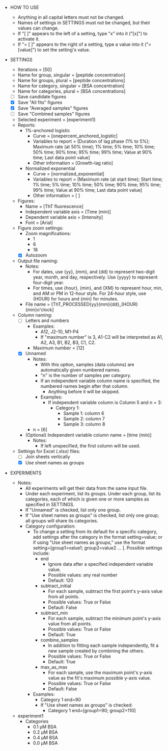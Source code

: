 - HOW TO USE
    - Anything in all capital letters must not be changed.
    - Names of settings in SETTINGS must not be changed, but their values can change.
    - If "[ ]" appears to the left of a setting, type "x" into it ("[x]") to activate it.
    - If "= [ ]" appears to the right of a setting, type a value into it ("= [value]") to set the setting's value.

- SETTINGS
    - Iterations = [50]
    - Name for group, singular = [peptide concentration]
    - Name for groups, plural = [peptide concentrations]
    - Name for category, singular = [BSA concentration]
    - Name for categories, plural = [BSA concentrations]
    - [ ] Save candidate figures
    - [x] Save "All fits" figures
    - [x] Save "Averaged samples" figures
    - [ ] Save "Combined samples" figures
    - Selected experiment = [experiment1]
    - Reports:
        - 1%-anchored logistic
            - Curve = [onepercent_anchored_logistic]
            - Variables to report = [Duration of lag phase (1% to 5%); Maximum rate (at 50% time); 1% time; 5% time; 10% time; 50% time; 90% time; 95% time; 99% time; Value at 90% time; Last data point value]
            - Other information = [Growth-lag ratio]
        - Normalized exponential
            - Curve = [normalized_exponential]
            - Variables to report = [Maximum rate (at start time); Start time; 1% time; 5% time; 10% time; 50% time; 90% time; 95% time; 99% time; Value at 90% time; Last data point value]
            - Other information = [ ]
    - Figures:
        - Name = [ThT fluorescence]
        - Independent variable axis = [Time (min)]
        - Dependent variable axis = [Intensity]
        - Font = [Arial]
    - Figure zoom settings:
        - Zoom magnifications:
            - 1
            - 6
            - 18
        - [x] Autozoom
    - Output file naming:
        - Notes:
            - For dates, use {yy}, {mm}, and {dd} to represent two-digit year, month, and day, respectively. Use {yyyy} to represent four-digit year.
            - For times, use {hour}, {min}, and {XM} to represent hour, min, and AM or PM in 12-hour style. For 24-hour style, use {HOUR} for hours and {min} for minutes.
        - File name = [ThT_PROCESSED{yy}{mm}{dd}_{HOUR}{min}o'clock]
    - Column naming:
        - [ ] Letters and numbers
            - Examples:
                - A12, J2-10, M1-P4
                - If "maximum number" is 3, A1-C2 will be interpreted as A1, A2, A3, B1, B2, B3, C1, C2.
            - Maximum number = [12]
        - [x] Unnamed
            - Notes:
                - With this option, samples (data columns) are automatically given numbered names.
                - "n" is the number of samples per category.
                - If an independent variable column name is specified, the numbered names begin after that column.
                    - Anything before it will be skipped.
                - Examples:
                    - If independent variable column is Column 5 and n = 3:
                        - Category 1:
                            - Sample 1: column 6
                            - Sample 2: column 7
                            - Sample 3: column 8
            - n = [6]
        - (Optional) Independent variable column name = [time (min)]
            - Notes:
                - If left unspecified, the first column will be used.
    - Settings for Excel (.xlsx) files:
        - [ ] Join sheets vertically
        - [x] Use sheet names as groups
- EXPERIMENTS
    - Notes:
        - All experiments will get their data from the same input file.
        - Under each experiment, list its groups. Under each group, list its categories, each of which is given one or more samples as specified in SETTINGS.
        - If "Unnamed" is checked, list only one group.
        - If "Use sheet names as groups" is checked, list only one group; all groups will share its categories.
        - Category configuration:
            - To change a setting from its default for a specific category, add settings after the category in the format setting=value; or if using "Use sheet names as groups," use the format setting=[group1=value1; group2=value2 ... ]. Possible settings include:
                - end
                    - Ignore data after a specified independent variable value.
                    - Possible values: any real number
                    - Default: 120
                - subtract_initial
                    - For each sample, subtract the first point's y-axis value from all points.
                    - Possible values: True or False
                    - Default: False
                - subtract_min
                    - For each sample, subtract the minimum point's y-axis value from all points.
                    - Possible values: True or False
                    - Default: True
                - combine_samples
                    - In addition to fitting each sample independently, fit a new sample created by combining the others.
                    - Possible values: True or False
                    - Default: True
                - max_as_max
                    - For each sample, use the maximum point's y-axis value as the fit's maximum possible y-axis value.
                    - Possible values: True or False
                    - Default: False
            - Examples:
                - Category 1 end=90
                - If "Use sheet names as groups" is checked:
                    - Category 1 end=[group1=90; group2=110]
    - experiment1
        - Categories
            - 0.1 µM BSA
            - 0.2 µM BSA
            - 0.4 µM BSA
            - 0.0 µM BSA